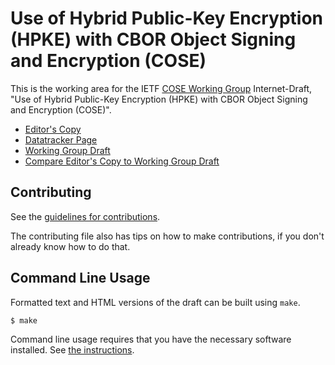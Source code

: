 <!-- regenerate: on (set to off if you edit this file) -->

# Use of Hybrid Public-Key Encryption (HPKE) with CBOR Object Signing and Encryption (COSE)

This is the working area for the IETF [COSE Working Group](https://datatracker.ietf.org/group/cose/documents/) Internet-Draft, "Use of Hybrid Public-Key Encryption (HPKE) with CBOR Object Signing and Encryption (COSE)".

* [Editor's Copy](https://cose-wg.github.io/draft-ietf-cose-hpke/#go.draft-ietf-cose-hpke.html)
* [Datatracker Page](https://datatracker.ietf.org/doc/draft-ietf-cose-hpke)
* [Working Group Draft](https://datatracker.ietf.org/doc/html/draft-ietf-cose-hpke)
* [Compare Editor's Copy to Working Group Draft](https://cose-wg.github.io/draft-ietf-cose-hpke/#go.draft-ietf-cose-hpke.diff)


## Contributing

See the
[guidelines for contributions](https://github.com/cose-wg/draft-ietf-cose-hpke/blob/main/CONTRIBUTING.md).

The contributing file also has tips on how to make contributions, if you
don't already know how to do that.

## Command Line Usage

Formatted text and HTML versions of the draft can be built using `make`.

```sh
$ make
```

Command line usage requires that you have the necessary software installed.  See
[the instructions](https://github.com/martinthomson/i-d-template/blob/main/doc/SETUP.md).

